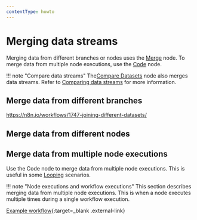 ```yaml
---
contentType: howto
---
```


# Merging data streams

Merging data from different branches or nodes uses the [Merge](/integrations/builtin/core-nodes/n8n-nodes-base.merge/) node. To merge data from multiple node executions, use the [Code](/integrations/builtin/core-nodes/n8n-nodes-base.code/) node.

!!! note "Compare data streams"
	The[Compare Datasets](/integrations/builtin/core-nodes/n8n-nodes-base.comparedatasets/) node also merges data streams. Refer to [Comparing data streams](/flow-logic/comparing/) for more information.


## Merge data from different branches

https://n8n.io/workflows/1747-joining-different-datasets/

## Merge data from different nodes

## Merge data from multiple node executions

Use the Code node to merge data from multiple node executions. This is useful in some [Looping](/flow-logic/looping/) scenarios.

!!! note "Node executions and workflow executions"
	This section describes merging data from multiple node executions. This is when a node executes multiple times during a single workflow execution. 

[Example workflow](https://n8n.io/workflows/1160-merge-data-for-multiple-executions/){:target=_blank .external-link}
